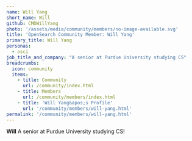 ```yaml
---
name: Will Yang
short_name: Will
github: CMDWillYang
photo: '/assets/media/community/members/no-image-available.svg'
title: 'OpenSearch Community Member: Will Yang'
primary_title: Will Yang
personas:
  - osci
job_title_and_company: "A senior at Purdue University studying CS"
breadcrumbs:
  icon: community
  items:
    - title: Community
      url: /community/index.html
    - title: Members
      url: /community/members/index.html
    - title: 'Will Yang&apos;s Profile'
      url: '/community/members/will-yang.html'
permalink: '/community/members/will-yang.html'
---
```


**Will** A senior at Purdue University studying CS!
